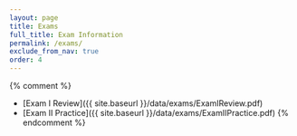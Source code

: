 ```yaml
---
layout: page
title: Exams 
full_title: Exam Information
permalink: /exams/
exclude_from_nav: true 
order: 4
---
```


{% comment %}
* [Exam I Review]({{ site.baseurl }}/data/exams/ExamIReview.pdf)
* [Exam II Practice]({{ site.baseurl }}/data/exams/ExamIIPractice.pdf)
{% endcomment %}
